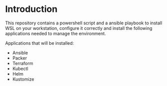 # Introduction
This repository contains a powershell script and a ansible playbook to install WSL on your workstation, configure it correctly and install the following applications needed to manage the environment.

Applications that will be installed:

- Ansible
- Packer
- Terraform
- Kubectl
- Helm
- Kustomize